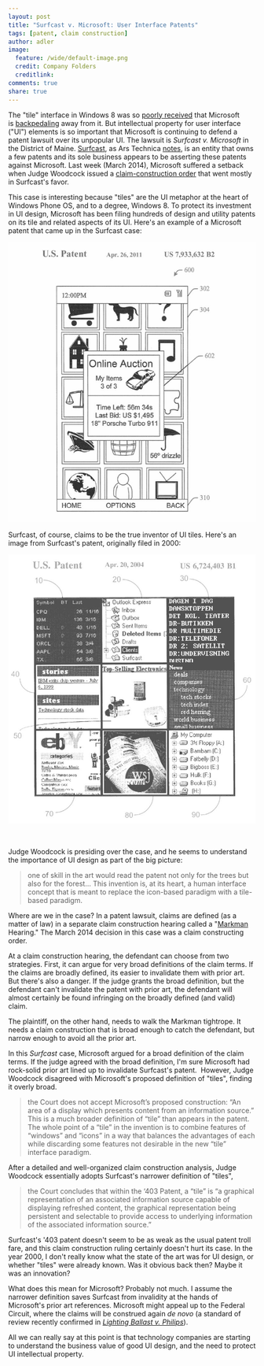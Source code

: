 ```yaml
---
layout: post
title: "Surfcast v. Microsoft: User Interface Patents" 
tags: [patent, claim construction]
author: adler
image:
  feature: /wide/default-image.png
  credit: Company Folders
  creditlink: 
comments: true
share: true
---
```



The "tile" interface in Windows 8 was so <a href="http://www.theverge.com/2014/1/30/5362156/windows-8-1-update-1-boot-to-desktop-by-default" target="_blank">poorly received</a> that Microsoft is <a href="http://arstechnica.com/information-technology/2014/03/windows-8-1-update-1-more-interface-concessions-that-still-wont-make-people-happy/" target="_blank">backpedaling</a> away from it. But intellectual property for user interface ("UI") elements is so important that Microsoft is continuing to defend a patent lawsuit over its unpopular UI. The lawsuit is <em>Surfcast v. Microsoft</em> in the District of Maine. <a href="http://www.surfcast.com/" target="_blank">Surfcast</a>, as Ars Technica <a href="http://arstechnica.com/tech-policy/2012/10/patent-troll-claims-it-invented-the-windows-8-and-windows-phone-tiles/" target="_blank">notes</a>, is an entity that owns a few patents and its sole business appears to be asserting these patents against Microsoft. Last week (March 2014), Microsoft suffered a setback when Judge Woodcock issued a <a href="http://scholar.google.com/scholar_case?case=2655377192649191314" target="_blank">claim-construction order</a> that went mostly in Surfcast's favor.

This case is interesting because "tiles" are the UI metaphor at the heart of Windows Phone OS, and to a degree, Windows 8. To protect its investment in UI design, Microsoft has been filing hundreds of design and utility patents on its tile and related aspects of its UI. Here's an example of a Microsoft patent that came up in the Surfcast case:

<img src="/images/patent-drawings/microsoft-tiles-patent.jpg" />

Surfcast, of course, claims to be the true inventor of UI tiles. Here's an image from Surfcast's patent, originally filed in 2000:

<img alt="Surfcast Patent - Tiles" src="/images/patent-drawings/Surfcast-Patent-Tiles3.jpg" />

&nbsp;

Judge Woodcock is presiding over the case, and he seems to understand the importance of UI design as part of the big picture:

<blockquote>one of skill in the art would read the patent not only for the trees but also for the forest... This invention is, at its heart, a human interface concept that is meant to replace the icon-based paradigm with a tile-based paradigm.</blockquote>

Where are we in the case? In a patent lawsuit, claims are defined (as a matter of law) in a separate claim construction hearing called a "<a href="http://scholar.google.com/scholar_case?case=5582995013670943601" target="_blank">Markman</a> Hearing." The March 2014 decision in this case was a claim constructing order.

At a claim construction hearing, the defendant can choose from two strategies. First, it can argue for very broad definitions of the claim terms. If the claims are broadly defined, its easier to invalidate them with prior art. But there's also a danger. If the judge grants the broad definition, but the defendant can't invalidate the patent with prior art, the defendant will almost certainly be found infringing on the broadly defined (and valid) claim.

The plaintiff, on the other hand, needs to walk the Markman tightrope. It needs a claim construction that is broad enough to catch the defendant, but narrow enough to avoid all the prior art.

In this <em>Surfcast</em> case, Microsoft argued for a broad definition of the claim terms. If the judge agreed with the broad definition, I'm sure Microsoft had rock-solid prior art lined up to invalidate Surfcast's patent.  However, Judge Woodcock disagreed with Microsoft's proposed definition of "tiles", finding it overly broad.

<blockquote>the Court does not accept Microsoft’s proposed construction: “An area of a display which presents content from an information source.” This is a much broader definition of “tile” than appears in the patent. The whole point of a “tile” in the invention is to combine features of “windows” and “icons” in a way that balances the advantages of each while discarding some features not desirable in the new “tile” interface paradigm.</blockquote>

After a detailed and well-organized claim construction analysis, Judge Woodcock essentially adopts Surfcast's narrower definition of "tiles",

<blockquote>the Court concludes that within the ‘403 Patent, a “tile” is “a graphical representation of an associated information source capable of displaying refreshed content, the graphical representation being persistent and selectable to provide access to underlying information of the associated information source.”</blockquote>

Surfcast's '403 patent doesn't seem to be as weak as the usual patent troll fare, and this claim construction ruling certainly doesn't hurt its case. In the year 2000, I don't really know what the state of the art was for UI design, or whether "tiles" were already known. Was it obvious back then? Maybe it was an innovation?

What does this mean for Microsoft? Probably not much. I assume the narrower definition saves Surfcast from invalidity at the hands of Microsoft's prior art references. Microsoft might appeal up to the Federal Circuit, where the claims will be construed again <em>de novo</em> (a standard of review recently confirmed in <a href="http://www.cafc.uscourts.gov/images/stories/opinions-orders/12-1014.Opinion.2-18-2014.1.PDF" target="_blank"><em>Lighting Ballast v. Philips</em></a>).

All we can really say at this point is that technology companies are starting to understand the business value of good UI design, and the need to protect UI intellectual property.

